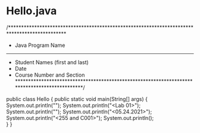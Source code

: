 # Hello.java
/**********************************************************************************************
* Java Program Name
**********************************************************************************************
* Student Names (first and last)
* Date
* Course Number and Section
**********************************************************************************************/

public class Hello {
	public static void main(String[] args) {
	System.out.println("<Harlean Bajwa>");
	System.out.println("<Lab 01>");
	System.out.println("<Introduction to the Course for Mac>");
	System.out.println("<05.24.2021>");
	System.out.println("<255 and C001>");
	System.out.println();	
	}
}
